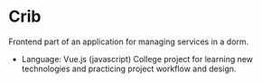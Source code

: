 # Crib
Frontend part of an application for managing services in a dorm.  
* Language: Vue.js (javascript)
College project for learning new technologies and practicing project workflow and design.
